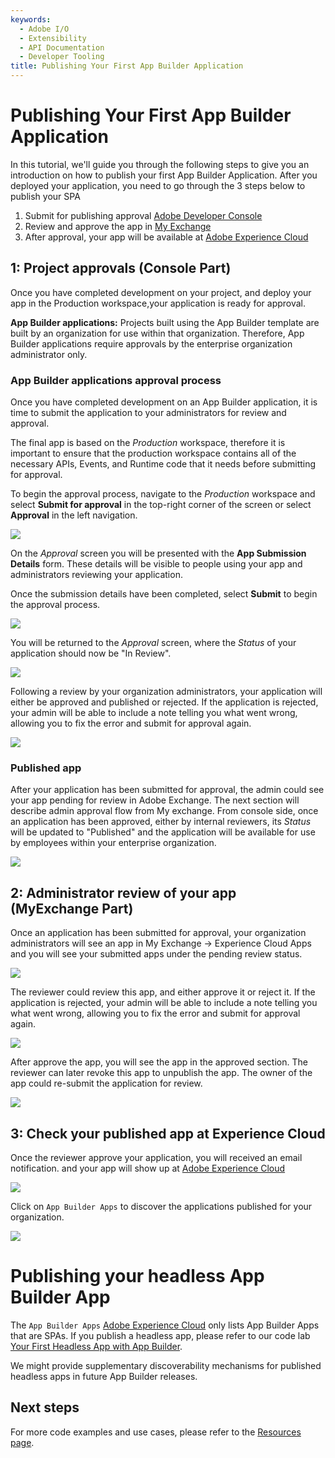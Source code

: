 ```yaml
---
keywords:
  - Adobe I/O
  - Extensibility
  - API Documentation
  - Developer Tooling
title: Publishing Your First App Builder Application
---
```


# Publishing Your First App Builder Application

In this tutorial, we'll guide you through the following steps to give you an introduction on how to publish your first App Builder Application. 
After you deployed your application, you need to go through the 3 steps below to publish your SPA
1. Submit for publishing approval [Adobe Developer Console](/console)
2. Review and approve the app in [My Exchange](https://exchange.adobe.com/my-exchange.html)
3. After approval, your app will be available at [Adobe Experience Cloud](https://experience.adobe.com)

## 1: Project approvals (Console Part)

Once you have completed development on your project, and deploy your app in the Production workspace,your application is ready for approval. 

**App Builder applications:** Projects built using the App Builder template are built by an organization for use within that organization. Therefore, App Builder applications require approvals by the enterprise organization administrator only. 
    
### App Builder applications approval process

Once you have completed development on an App Builder application, it is time to submit the application to your administrators for review and approval.

The final app is based on the *Production* workspace, therefore it is important to ensure that the production workspace contains all of the necessary APIs, Events, and Runtime code that it needs before submitting for approval.

To begin the approval process, navigate to the *Production* workspace and select **Submit for approval** in the top-right corner of the screen or select **Approval** in the left navigation.

![](../images/approval-production-overview.png)

On the *Approval* screen you will be presented with the **App Submission Details** form. These details will be visible to people using your app and administrators reviewing your application.

Once the submission details have been completed, select **Submit** to begin the approval process.

![](../images/approval-app-submission-details.png)

You will be returned to the *Approval* screen, where the *Status* of your application should now be "In Review".

![](../images/approval-in-review.png)

Following a review by your organization administrators, your application will either be approved and published or rejected. If the application is rejected, your admin will be able to include a note telling you what went wrong, allowing you to fix the error and submit for approval again.

![](../images/approval-app-rejected.png)

### Published app

After your application has been submitted for approval, the admin could see your app pending for review in Adobe Exchange. The next section will describe admin approval flow from My exchange. From console side, once an application has been approved, either by internal reviewers, its *Status* will be updated to "Published" and the application will be available for use by employees within your enterprise organization.

![](../images/approval-published.png)

## 2: Administrator review of your app (MyExchange Part)

Once an application has been submitted for approval, your organization administrators will see an app in My Exchange -> Experience Cloud Apps and you will see your submitted apps under the pending review status.

![](../images/approval-myexchange.png)

The reviewer could review this app, and either approve it or reject it. If the application is rejected, your admin will be able to include a note telling you what went wrong, allowing you to fix the error and submit for approval again.

![](../images/approval-myexchange-review.png)

After approve the app, you will see the app in the approved section. The reviewer can later revoke this app to unpublish the app. The owner of the app could re-submit the application for review.

![](../images/approval-myexchange-revoke.png)


## 3: Check your published app at Experience Cloud

Once the reviewer approve your application, you will received an email notification. and your app will show up at [Adobe Experience Cloud](https://experience.adobe.com)

![](../images/approval-myapp-home.png)

Click on `App Builder Apps` to discover the applications published for your organization.

![](../images/approval-myapp-customapps.png)



# Publishing your headless App Builder App

The `App Builder Apps` [Adobe Experience Cloud](https://experience.adobe.com) only lists App Builder Apps that are SPAs. If you publish a headless app, please refer to our code lab [Your First Headless App with App Builder](https://developer.adobe.com/app-builder/docs/resources/barcode-reader/).

We might provide supplementary discoverability mechanisms for published headless apps in future App Builder releases.

## Next steps

For more code examples and use cases, please refer to the [Resources page](../resources/index.md).
